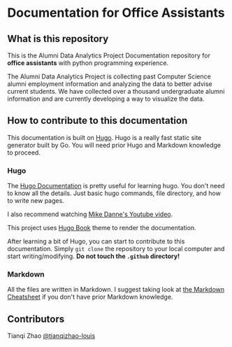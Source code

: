 # Documentation for Office Assistants

## What is this repository

This is the Alumni Data Analytics Project Documentation repository for **office assistants** with python programming experience.

The Alumni Data Analytics Project is collecting past Computer Science alumni employment information and analyzing the data to better advise current students. We have collected over a thousand undergraduate alumni information and are currently developing a way to visualize the data.

## How to contribute to this documentation

This documentation is built on [Hugo](https://gohugo.io). Hugo is a really fast static site generator built by Go. You will need prior Hugo and Markdown knowledge to proceed.

### Hugo

The [Hugo Documentation](https://gohugo.io/documentation/) is pretty useful for learning hugo. You don't need to know all the details. Just basic hugo commands, file directory, and how to write new pages.

I also recommend watching [Mike Danne's Youtube video](https://youtube.com/playlist?list=PLLAZ4kZ9dFpOnyRlyS-liKL5ReHDcj4G3).

This project uses [Hugo Book](https://github.com/alex-shpak/hugo-book) theme to render the documentation.

After learning a bit of Hugo, you can start to contribute to this documentation. Simply `git clone` the repository to your local computer and start writing/modifying. **Do not touch the `.github` directory!**

### Markdown

All the files are written in Markdown. I suggest taking look at [the Markdown Cheatsheet](https://www.markdownguide.org/cheat-sheet/) if you don't have prior Markdown knowledge.

## Contributors

Tianqi Zhao [@tianqizhao-louis](https://github.com/tianqizhao-louis)